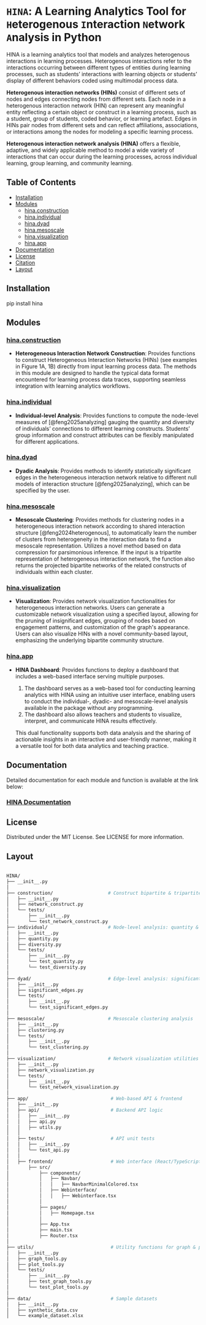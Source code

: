 # `HINA`: A Learning Analytics Tool for `H`eterogenous `I`nteraction `N`etwork `A`nalysis in Python 

HINA is a learning analytics tool that models and analyzes heterogenous interactions in learning processes. Heterogenous interactions refer to the interactions occurring between different types of entities during learning processes, such as students’ interactions with learning objects or students’ display of different behaviors coded using multimodal process data. 

**Heterogenous interaction networks (HINs)** consist of different sets of nodes and edges connecting nodes from different sets. Each node in a heterogenous interaction network (HIN) can represent any meaningful entity reflecting a certain object or construct in a learning process, such as a student, group of students, coded behavior, or learning artefact. Edges in HINs pair nodes from different sets and can reflect affiliations, associations, or interactions among the nodes for modeling a specific learning process.

**Heterogenous interaction network analysis (HINA)** offers a flexible, adaptive, and widely applicable method to model a wide variety of interactions that can occur during the learning processes, across individual learning, group learning, and community learning. 

## Table of Contents

- [Installation](#installation)
- [Modules](#modules)
  - [hina.construction](#hina.construction)
  - [hina.individual](#hina.individual)
  - [hina.dyad](#hina.dyad)
  - [hina.mesoscale](#hina.mesoscale)
  - [hina.visualization](#hina.visualization)
  - [hina.app](#hina.app)
- [Documentation](#documentation)
- [License](#license)
- [Citation](#citation)
- [Layout](#layout)

## Installation

pip install hina

## Modules

### <a id="hina.construction">[hina.construction](https://hina.readthedocs.io/en/latest/Modules/construction.html)

- **Heterogeneous Interaction Network Construction**: Provides functions to construct Heterogeneous Interaction Networks (HINs) (see examples in Figure 1A, 1B)
    directly from input learning process data. The methods in this module are designed to handle the typical
    data format encountered for learning process data traces, supporting seamless integration with learning analytics workflows.  

### <a id="hina.individual">[hina.individual](https://hina.readthedocs.io/en/latest/Modules/individual.html)

- **Individual-level Analysis**: Provides functions to compute the node-level measures of [@feng2025analyzing] gauging the quantity and diversity
    of individuals’ connections to different learning constructs. Students’ group information and construct attributes
    can be flexibly manipulated for different applications. 

### <a id="hina.dyad">[hina.dyad](https://hina.readthedocs.io/en/latest/Modules/dyad.html)

- **Dyadic Analysis**: Provides methods to identify statistically significant edges in the heterogeneous interaction
    network relative to different null models of interaction structure [@feng2025analyzing], which can be specified by the user.  

### <a id="hina.mesoscale">[hina.mesoscale](https://hina.readthedocs.io/en/latest/Modules/mesoscale.html)

- **Mesoscale Clustering**: Provides methods for clustering nodes in a heterogeneous interaction network according to shared interaction structure [@feng2024heterogenous], 
    to automatically learn the number of clusters from heterogeneity in the interaction data to find a mesoscale representation. Utilizes a novel method
    based on data compression for parsimonious inference. If the input is a tripartite representation of heterogeneous interaction network,
    the function also returns the projected bipartite networks of the related constructs of individuals within each cluster.  

### <a id="hina.visualization">[hina.visualization](https://hina.readthedocs.io/en/latest/Modules/visualization.html)

- **Visualization**: Provides network visualization functionalities for heterogeneous interaction networks.
    Users can generate a customizable network visualization using a specified layout, allowing for the pruning of insignificant edges,
    grouping of nodes based on engagement patterns, and customization of the graph's appearance.
    Users can also visualize HINs with a novel community-based layout, emphasizing the underlying bipartite community structure.
  
### <a id="hina.app">[hina.app](https://hina.readthedocs.io/en/latest/Modules/dashboard.html)

- **HINA Dashboard**: Provides functions to deploy a dashboard that includes a web-based interface serving multiple purposes.
  
    1. The dashboard serves as a web-based tool for conducting learning analytics with HINA using an intuitive user interface,
       enabling users to conduct the individual-, dyadic- and mesoscale-level analysis available in the package without any programming.
    2. The dashboard also allows teachers and students to visualize, interpret, and communicate HINA results effectively.
    
    This dual functionality supports both data analysis and the sharing of actionable insights in an interactive and user-friendly manner,
    making it a versatile tool for both data analytics and teaching practice. 

## Documentation

Detailed documentation for each module and function is available at the link below:

### [HINA Documentation](https://hina.readthedocs.io/en/latest/)

## License 
Distributed under the MIT License. See LICENSE for more information.

## Layout
```bash

HINA/
├── __init__.py
│
├── construction/                    # Construct bipartite & tripartite networks
│   ├── __init__.py
│   ├── network_construct.py
│   └── tests/
│       ├── __init__.py
│       └── test_network_construct.py
├── individual/                      # Node-level analysis: quantity & diversity
│   ├── __init__.py
│   ├── quantity.py
│   ├── diversity.py
│   └── tests/
│       ├── __init__.py
│       └── test_quantity.py
│       └── test_diversity.py
│
├── dyad/                            # Edge-level analysis: significant edges
│   ├── __init__.py
│   ├── significant_edges.py
│   └── tests/
│       ├── __init__.py
│       └── test_significant_edges.py
│
├── mesoscale/                       # Mesoscale clustering analysis
│   ├── __init__.py
│   ├── clustering.py
│   └── tests/
│       ├── __init__.py
│       └── test_clustering.py
│
├── visualization/                   # Network visualization utilities
│   ├── __init__.py
│   ├── network_visualization.py
│   └── tests/
│       ├── __init__.py
│       └── test_network_visualization.py
│
├── app/                              # Web-based API & frontend
│   ├── __init__.py
│   ├── api/                          # Backend API logic
│   │   ├── __init__.py
│   │   ├── api.py
│   │   ├── utils.py
│   │
│   ├── tests/                        # API unit tests
│   │   ├── __init__.py
│   │   └── test_api.py
│   │
│   ├── frontend/                     # Web interface (React/TypeScript)
│       ├── src/
│           ├── components/
│           │   ├── Navbar/
│           │   │   ├── NavbarMinimalColored.tsx
│           │   ├── Webinterface/
│           │   │   ├── Webinterface.tsx
│           │
│           ├── pages/
│           │   ├── Homepage.tsx
│           │
│           ├── App.tsx
│           ├── main.tsx
│           ├── Router.tsx
│
├── utils/                            # Utility functions for graph & plotting
│   ├── __init__.py
│   ├── graph_tools.py
│   ├── plot_tools.py
│   └── tests/
│       ├── __init__.py
│       ├── test_graph_tools.py
│       └── test_plot_tools.py
│
├── data/                             # Sample datasets
│   ├── __init__.py
│   ├── synthetic_data.csv
│   └── example_dataset.xlsx


